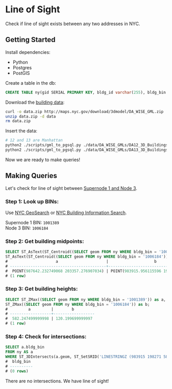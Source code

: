 # Line of Sight

Check if line of sight exists between any two addresses in NYC.

## Getting Started

Install dependencies:

- Python
- Postgres
- PostGIS

Create a table in the db:

```sql
CREATE TABLE ny(gid SERIAL PRIMARY KEY, bldg_id varchar(255), bldg_bin varchar(255), geom GEOMETRY('MULTIPOLYGONZ', 2263))
```

Download the [building data](https://www1.nyc.gov/site/doitt/initiatives/3d-building.page):

```bash
curl -o data.zip http://maps.nyc.gov/download/3dmodel/DA_WISE_GML.zip
unzip data.zip -d data
rm data.zip
```

Insert the data:

```bash
# 12 and 13 are Manhattan
python2 ./scripts/gml_to_pgsql.py ./data/DA_WISE_GMLs/DA12_3D_Buildings_Merged.gml ny | psql db
python2 ./scripts/gml_to_pgsql.py ./data/DA_WISE_GMLs/DA13_3D_Buildings_Merged.gml ny | psql db
```

Now we are ready to make queries!

## Making Queries

Let's check for line of sight between [Supernode 1 and Node 3](https://www.nycmesh.net/map/nodes/227-3).

### Step 1: Look up BINs:

Use [NYC GeoSearch](https://geosearch.planninglabs.nyc/docs/) or [NYC Building Information Search](http://a810-bisweb.nyc.gov/bisweb/bispi00.jsp).

Supernode 1 BIN: `1001389`  
Node 3 BIN: `1006184`

### Step 2: Get building midpoints:

```sql
SELECT ST_AsText(ST_Centroid((SELECT geom FROM ny WHERE bldg_bin = '1001389'))) as a,
ST_AsText(ST_Centroid((SELECT geom FROM ny WHERE bldg_bin = '1006184'))) as b;
#                     a                     |                    b
# ------------------------------------------+------------------------------------------
#  POINT(987642.232749068 203357.276907034) | POINT(983915.956115596 198271.837494287)
# (1 row)
```

### Step 3: Get building heights:

```sql
SELECT ST_ZMax((SELECT geom FROM ny WHERE bldg_bin = '1001389')) as a,
ST_ZMax((SELECT geom FROM ny WHERE bldg_bin = '1006184')) as b;
#         a         |        b         
# ------------------+------------------
#  582.247499999998 | 120.199699999997
# (1 row)
```


### Step 4: Check for intersections:

```sql
SELECT a.bldg_bin
FROM ny AS a
WHERE ST_3DIntersects(a.geom, ST_SetSRID('LINESTRINGZ (983915 198271 582, 987642 203357 120)'::geometry, 2263));
#  bldg_bin
# ----------
# (0 rows)
```

There are no intersections. We have line of sight!
